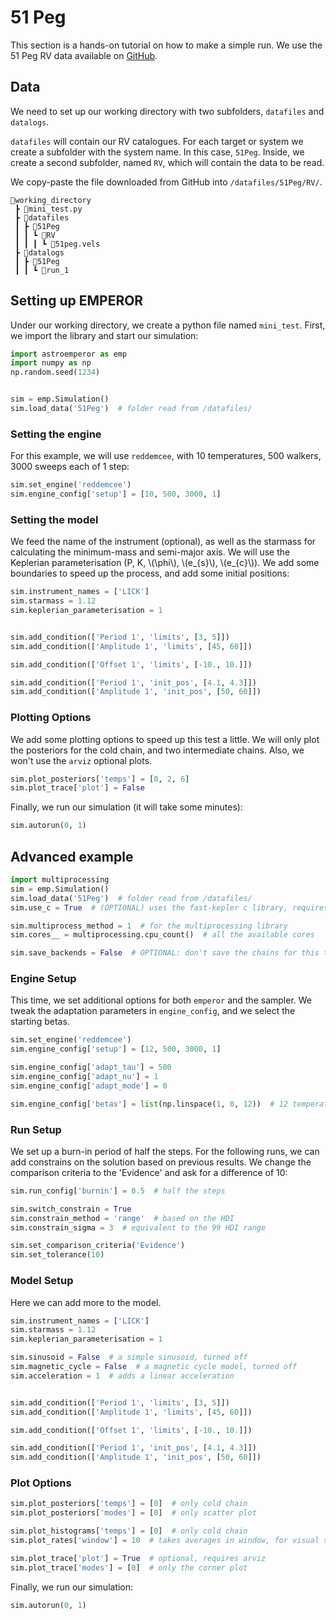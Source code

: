 # 51 Peg

This section is a hands-on tutorial on how to make a simple run.
We use the 51 Peg RV data available on [GitHub](https://github.com/ReddTea/astroemperor/tree/main/tests/datafiles/51Peg/RV).

## Data
We need to set up our working directory with two subfolders, `datafiles` and `datalogs`. 

`datafiles` will contain our RV catalogues. For each target or system we create a subfolder with the system name. In this case, `51Peg`. Inside, we create a second subfolder, named `RV`, which will contain the data to be read.

We copy-paste the file downloaded from GitHub into `/datafiles/51Peg/RV/`.


```
📂working_directory
 ┣ 📜mini_test.py
 ┣ 📂datafiles
 ┃ ┣ 📂51Peg
 ┃ ┃ ┗ 📂RV
 ┃ ┃ ┃ ┗ 📜51peg.vels
 ┣ 📂datalogs
 ┃ ┣ 📂51Peg
 ┃ ┃ ┗ 📂run_1
```

## Setting up EMPEROR

Under our working directory, we create a python file named `mini_test`.
First, we import the library and start our simulation:

```python
import astroemperor as emp
import numpy as np
np.random.seed(1234)


sim = emp.Simulation()
sim.load_data('51Peg')  # folder read from /datafiles/
```

### Setting the engine

For this example, we will use `reddemcee`, with 10 temperatures, 500 walkers, 3000 sweeps each of 1 step:

```python
sim.set_engine('reddemcee')
sim.engine_config['setup'] = [10, 500, 3000, 1]
```

### Setting the model
We feed the name of the instrument (optional), as well as the starmass for calculating the minimum-mass and semi-major axis. We will use the Keplerian parameterisation (P, K, \\(\phi\\), \\(e_{s}\\), \\(e_{c}\\)). We add some boundaries to speed up the process, and add some initial positions:

```python
sim.instrument_names = ['LICK']
sim.starmass = 1.12
sim.keplerian_parameterisation = 1


sim.add_condition(['Period 1', 'limits', [3, 5]])
sim.add_condition(['Amplitude 1', 'limits', [45, 60]])

sim.add_condition(['Offset 1', 'limits', [-10., 10.]])

sim.add_condition(['Period 1', 'init_pos', [4.1, 4.3]])
sim.add_condition(['Amplitude 1', 'init_pos', [50, 60]])
```

### Plotting Options
We add some plotting options to speed up this test a little. We will only plot the posteriors for the cold chain, and two intermediate chains. Also, we won't use the `arviz` optional plots.

```python
sim.plot_posteriors['temps'] = [0, 2, 6]
sim.plot_trace['plot'] = False

```

Finally, we run our simulation (it will take some minutes):

```python
sim.autorun(0, 1)
```


## Advanced example

```python
import multiprocessing
sim = emp.Simulation()
sim.load_data('51Peg')  # folder read from /datafiles/
sim.use_c = True  # (OPTIONAL) uses the fast-kepler c library, requires installation

sim.multiprocess_method = 1  # for the multiprocessing library
sim.cores__ = multiprocessing.cpu_count()  # all the available cores

sim.save_backends = False  # OPTIONAL: don't save the chains for this test
```

### Engine Setup
This time, we set additional options for both `emperor` and the sampler.
We tweak the adaptation parameters in `engine_config`, and we select the starting betas.

```python
sim.set_engine('reddemcee')
sim.engine_config['setup'] = [12, 500, 3000, 1]

sim.engine_config['adapt_tau'] = 500
sim.engine_config['adapt_nu'] = 1
sim.engine_config['adapt_mode'] = 0

sim.engine_config['betas'] = list(np.linspace(1, 0, 12))  # 12 temperatures
```



### Run Setup
We set up a burn-in period of half the steps. For the following runs, we can add constrains on the solution based on previous results.
We change the comparison criteria to the 'Evidence' and ask for a difference of 10:

```python
sim.run_config['burnin'] = 0.5  # half the steps

sim.switch_constrain = True
sim.constrain_method = 'range'  # based on the HDI
sim.constrain_sigma = 3  # equivalent to the 99 HDI range

sim.set_comparison_criteria('Evidence')
sim.set_tolerance(10)
```


### Model Setup
Here we can add more to the model.


```python
sim.instrument_names = ['LICK']
sim.starmass = 1.12
sim.keplerian_parameterisation = 1

sim.sinusoid = False  # a simple sinusoid, turned off
sim.magnetic_cycle = False  # a magnetic cycle model, turned off
sim.acceleration = 1  # adds a linear acceleration


sim.add_condition(['Period 1', 'limits', [3, 5]])
sim.add_condition(['Amplitude 1', 'limits', [45, 60]])

sim.add_condition(['Offset 1', 'limits', [-10., 10.]])

sim.add_condition(['Period 1', 'init_pos', [4.1, 4.3]])
sim.add_condition(['Amplitude 1', 'init_pos', [50, 60]])
```

### Plot Options

```python
sim.plot_posteriors['temps'] = [0]  # only cold chain
sim.plot_posteriors['modes'] = [0]  # only scatter plot

sim.plot_histograms['temps'] = [0]  # only cold chain
sim.plot_rates['window'] = 10  # takes averages in window, for visual simplicity

sim.plot_trace['plot'] = True  # optional, requires arviz
sim.plot_trace['modes'] = [0]  # only the corner plot

```

Finally, we run our simulation:

```python
sim.autorun(0, 1)
```



